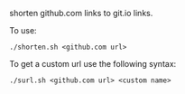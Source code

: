 shorten github.com links to git.io links.

To use:

`./shorten.sh <github.com url>`

To get a custom url use the following syntax:

`./surl.sh <github.com url> <custom name>`
